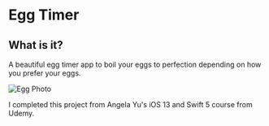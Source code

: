 # Egg Timer

## What is it?
A beautiful egg timer app to boil your eggs to perfection depending on how you prefer your eggs. 

![Egg Photo](https://github.com/ldizon8/iOS-Development/blob/master/EggTimer-iOS13/egg.png)

I completed this project from Angela Yu's iOS 13 and Swift 5 course from Udemy.


